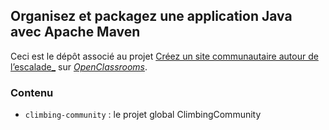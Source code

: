 ## Organisez et packagez une application Java avec Apache Maven

Ceci est le dépôt associé au projet [ Créez un site communautaire autour de l’escalade_](https://openclassrooms.com/projects/creez-un-site-communautaire-autour-de-lescalade)
sur [_OpenClassrooms_](https://www.openclassrooms.com).


### Contenu

-   `climbing-community` : le projet global ClimbingCommunity